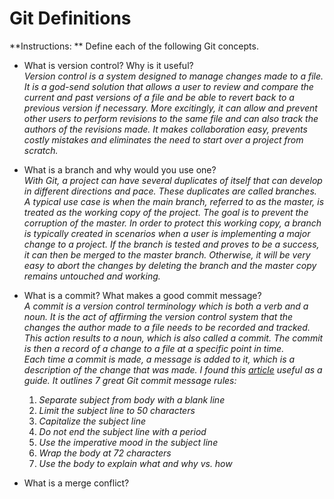 # Git Definitions

**Instructions: ** Define each of the following Git concepts.

* What is version control?  Why is it useful?  
  *Version control is a system designed to manage changes made to a file. It is a god-send solution that allows a user to review and compare the current and past versions of a file and be able to revert back to a previous version if necessary. More excitingly, it can allow and prevent other users to perform revisions to the same file and can also track the authors of the revisions made. It makes collaboration easy, prevents costly mistakes and eliminates the need to start over a project from scratch.*  

* What is a branch and why would you use one?  
  *With Git, a project can have several duplicates of itself that can develop in different directions and pace.  These duplicates are called branches. A typical use case is when the main branch, referred to as the master, is treated as the working copy of the project. The goal is to prevent the corruption of the master. In order to protect this working copy, a branch is typically created in scenarios when a user is implementing a major change to a project. If the branch is tested and proves to be a success, it can then be merged to the master branch. Otherwise, it will be very easy to abort the changes by deleting the branch and the master copy remains untouched and working.*  

* What is a commit? What makes a good commit message?  
*A commit is a version control terminology which is both a verb and a noun. It is the act of affirming the version control system that the changes the author made to a file needs to be recorded and tracked. This action results to a noun, which is also called a commit. The commit is then a record of a change to a file at a specific point in time.*  
*Each time a commit is made, a message is added to it, which is a description of the change that was made. I found this [article](https://chris.beams.io/posts/git-commit/) useful as a guide. It outlines 7 great Git commit message rules:*
    1. *Separate subject from body with a blank line*
    2. *Limit the subject line to 50 characters*
    3. *Capitalize the subject line*
    4. *Do not end the subject line with a period*
    5. *Use the imperative mood in the subject line*
    6. *Wrap the body at 72 characters*
    7. *Use the body to explain what and why vs. how*   


* What is a merge conflict?  

